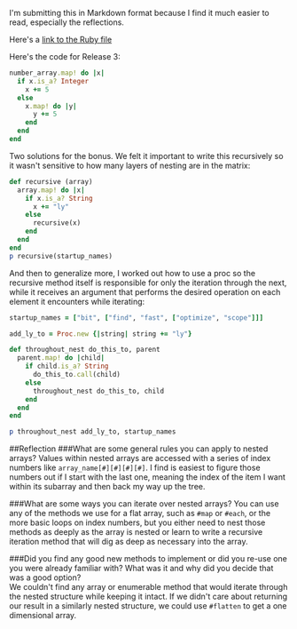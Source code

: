 I'm submitting this in Markdown format because I find it much easier to read, especially the reflections.

Here's a [link to the Ruby file](https://github.com/JonClayton/phase-0/blob/master/week-6/nested_data_solution.rb)

Here's the code for Release 3:
```ruby
number_array.map! do |x|
  if x.is_a? Integer
    x += 5
  else
    x.map! do |y|
      y += 5
    end
  end
end
```

Two solutions for the bonus. We felt it important to write this recursively so it wasn't sensitive to how many layers of nesting are in the matrix:
```ruby
def recursive (array)
  array.map! do |x|
    if x.is_a? String
      x += "ly"
    else
      recursive(x)
    end
  end
end
p recursive(startup_names)
```

And then to generalize more, I worked out how to use a proc so the recursive method itself is responsible for only the iteration through the next, while it receives an argument that performs the desired operation on each element it encounters while iterating:
```ruby
startup_names = ["bit", ["find", "fast", ["optimize", "scope"]]]

add_ly_to = Proc.new {|string| string += "ly"}

def throughout_nest do_this_to, parent
  parent.map! do |child|
    if child.is_a? String
      do_this_to.call(child)
    else
      throughout_nest do_this_to, child
    end
  end
end

p throughout_nest add_ly_to, startup_names 
```

##Reflection
###What are some general rules you can apply to nested arrays?
Values within nested arrays are accessed with a series of index numbers like `array_name[#][#][#][#]`. I find is easiest to figure those numbers out if I start with the last one, meaning the index of the item I want within its subarray and then back my way up the tree.

###What are some ways you can iterate over nested arrays?
You can use any of the methods we use for a flat array, such as `#map` or `#each`, or the more basic loops on index numbers, but you either need to nest those methods as deeply as the array is nested or learn to write a recursive iteration method that will dig as deep as necessary into the array.

###Did you find any good new methods to implement or did you re-use one you were already familiar with? What was it and why did you decide that was a good option?	
We couldn't find any array or enumerable method that would iterate through the nested structure while keeping it intact.  If we didn't care about returning our result in a similarly nested structure, we could use `#flatten` to get a one dimensional array.
